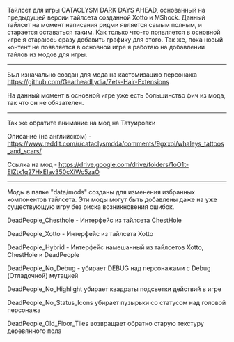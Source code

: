 Тайлсет для игры CATACLYSM DARK DAYS AHEAD, основанный на предыдущей версии тайлсета созданной Xotto и MShock.
Данный тайлсет на момент написания ридми является самым полным, и старается оставаться таким. Как только что-то появляется в основной игре я стараюсь сразу добавить графику для этого. Так же, пока новый контент не появляется в основной игре я работаю на добавлении тайлов из модов для игры.

------------------------------------------------------------------------------------------------------------------

Был изначально создан для мода на кастомизацию персонажа https://github.com/GearheadLydia/Zets-Hair-Extensions

На данный момент в основной игре уже есть большинство фич из мода, так что он не обязателен.

------------------------------------------------------------------------------------------------------------------

Так же обратите внимание на мод на Татуировки

Описание (на английском) - https://www.reddit.com/r/cataclysmdda/comments/9gxxoi/whaleys_tattoos_and_scars/

Ссылка на мод - https://drive.google.com/drive/folders/1oO1t-EIZtx1q27HxEIav350cXiWc5zaO

------------------------------------------------------------------------------------------------------------------

Моды в папке "data/mods" созданы для изменения избранных компонентов тайлсета. Эти моды могут быть добавлены даже на уже существующую игру без риска возникновения ошибок.

DeadPeople_Chesthole - Интерфейс из тайлсета ChestHole

DeadPeople_Xotto - Интерфейс из тайлсета Xotto

DeadPeople_Hybrid - Интерфейс намешанный из тайлсетов Xotto, ChestHole и DeadPeople

DeadPeople_No_Debug - убирает DEBUG над персонажами с Debug (Отладочной) мутацией

DeadPeople_No_Highlight убирает квадраты подсветки действий в игре

DeadPeople_No_Status_Icons убирает пузырьки со статусом над головой персонажа

DeadPeople_Old_Floor_Tiles возвращает обратно старую текстуру деревянного пола
